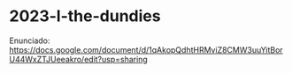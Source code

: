 # 2023-l-the-dundies

Enunciado: https://docs.google.com/document/d/1qAkopQdhtHRMviZ8CMW3uuYitBorU44WxZTJUeeakro/edit?usp=sharing
